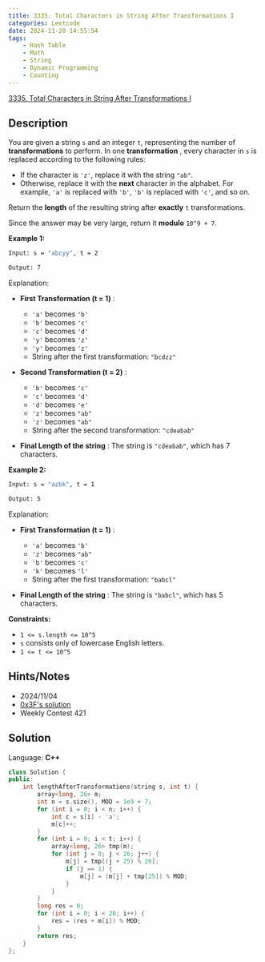 ```yaml
---
title: 3335. Total Characters in String After Transformations I
categories: Leetcode
date: 2024-11-20 14:55:54
tags:
    - Hash Table
    - Math
    - String
    - Dynamic Programming
    - Counting
---
```


[3335. Total Characters in String After Transformations I](https://leetcode.com/problems/total-characters-in-string-after-transformations-i/description/)

## Description

You are given a string `s` and an integer `t`, representing the number of **transformations**  to perform. In one **transformation** , every character in `s` is replaced according to the following rules:

- If the character is `'z'`, replace it with the string `"ab"`.
- Otherwise, replace it with the **next**  character in the alphabet. For example, `'a'` is replaced with `'b'`, `'b'` is replaced with `'c'`, and so on.

Return the **length**  of the resulting string after **exactly**  `t` transformations.

Since the answer may be very large, return it **modulo**  `10^9 + 7`.

**Example 1:**

```bash
Input: s = "abcyy", t = 2

Output: 7
```

Explanation:

- **First Transformation (t = 1)** :

  - `'a'` becomes `'b'`
  - `'b'` becomes `'c'`
  - `'c'` becomes `'d'`
  - `'y'` becomes `'z'`
  - `'y'` becomes `'z'`
  - String after the first transformation: `"bcdzz"`

- **Second Transformation (t = 2)** :

  - `'b'` becomes `'c'`
  - `'c'` becomes `'d'`
  - `'d'` becomes `'e'`
  - `'z'` becomes `"ab"`
  - `'z'` becomes `"ab"`
  - String after the second transformation: `"cdeabab"`

- **Final Length of the string** : The string is `"cdeabab"`, which has 7 characters.

**Example 2:**

```bash
Input: s = "azbk", t = 1

Output: 5
```

Explanation:

- **First Transformation (t = 1)** :

  - `'a'` becomes `'b'`
  - `'z'` becomes `"ab"`
  - `'b'` becomes `'c'`
  - `'k'` becomes `'l'`
  - String after the first transformation: `"babcl"`

- **Final Length of the string** : The string is `"babcl"`, which has 5 characters.

**Constraints:**

- `1 <= s.length <= 10^5`
- `s` consists only of lowercase English letters.
- `1 <= t <= 10^5`

## Hints/Notes

- 2024/11/04
- [0x3F's solution](https://leetcode.cn/problems/total-characters-in-string-after-transformations-i/solutions/2967041/zhuang-tai-ji-dp-ju-zhen-kuai-su-mi-you-6rmqh/)
- Weekly Contest 421

## Solution

Language: **C++**

```C++
class Solution {
public:
    int lengthAfterTransformations(string s, int t) {
        array<long, 26> m;
        int n = s.size(), MOD = 1e9 + 7;
        for (int i = 0; i < n; i++) {
            int c = s[i] - 'a';
            m[c]++;
        }
        for (int i = 0; i < t; i++) {
            array<long, 26> tmp(m);
            for (int j = 0; j < 26; j++) {
                m[j] = tmp[(j + 25) % 26];
                if (j == 1) {
                    m[j] = (m[j] + tmp[25]) % MOD;
                }
            }
        }
        long res = 0;
        for (int i = 0; i < 26; i++) {
            res = (res + m[i]) % MOD;
        }
        return res;
    }
};
```
